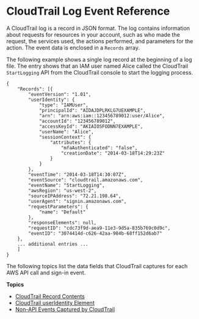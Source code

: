 # CloudTrail Log Event Reference<a name="cloudtrail-event-reference"></a>

A CloudTrail log is a record in JSON format\. The log contains information about requests for resources in your account, such as who made the request, the services used, the actions performed, and parameters for the action\. The event data is enclosed in a `Records` array\. 

The following example shows a single log record at the beginning of a log file\. The entry shows that an IAM user named Alice called the CloudTrail `StartLogging` API from the CloudTrail console to start the logging process\. 

```
{
	"Records": [{
		"eventVersion": "1.01",
		"userIdentity": {
			"type": "IAMUser",
			"principalId": "AIDAJDPLRKLG7UEXAMPLE",
			"arn": "arn:aws:iam::123456789012:user/Alice",
			"accountId": "123456789012",
			"accessKeyId": "AKIAIOSFODNN7EXAMPLE",
			"userName": "Alice",
			"sessionContext": {
				"attributes": {
					"mfaAuthenticated": "false",
					"creationDate": "2014-03-18T14:29:23Z"
				}
			}
		},
		"eventTime": "2014-03-18T14:30:07Z",
		"eventSource": "cloudtrail.amazonaws.com",
		"eventName": "StartLogging",
		"awsRegion": "us-west-2",
		"sourceIPAddress": "72.21.198.64",
		"userAgent": "signin.amazonaws.com",
		"requestParameters": {
			"name": "Default"
		},
		"responseElements": null,
		"requestID": "cdc73f9d-aea9-11e3-9d5a-835b769c0d9c",
		"eventID": "3074414d-c626-42aa-984b-68ff152d6ab7"
	},
	... additional entries ...
	]
}
```

The following topics list the data fields that CloudTrail captures for each AWS API call and sign\-in event\. 

**Topics**
+ [CloudTrail Record Contents](cloudtrail-event-reference-record-contents.md)
+ [CloudTrail userIdentity Element](cloudtrail-event-reference-user-identity.md)
+ [Non\-API Events Captured by CloudTrail](cloudtrail-non-api-events.md)
